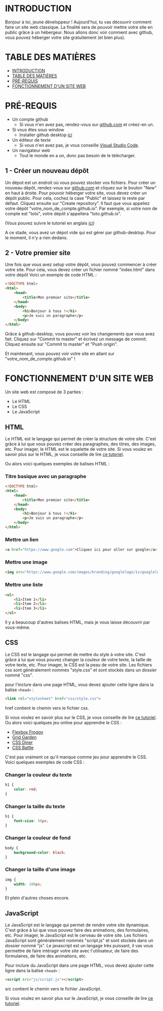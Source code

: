 # INTRODUCTION <a name="introduction"></a>

Bonjour à toi, jeune développeur ! Aujourd'hui, tu vas découvrir comment faire un site web classique. La finalité sera de pouvoir mettre votre site en public grâce à un hébergeur. Nous allons donc voir comment avec github, vous pouvez héberger votre site gratuitement (et bien plus).

# TABLE DES MATIÈRES <a name="table-des-matières"></a>

- [INTRODUCTION](#introduction)
- [TABLE DES MATIÈRES](#table-des-matières)
- [PRÉ-REQUIS](#pré-requis)
- [FONCTIONNEMENT D'UN SITE WEB](#fonctionnement-dun-site-web)

# PRÉ-REQUIS <a name="pré-requis"></a>

- Un compte github
    - Si vous n'en avez pas, rendez-vous sur [github.com](github.com) et créez-en un.
- Si vous êtes sous window
    - Installer github desktop [ici](https://desktop.github.com/)
- Un éditeur de texte
    - Si vous n'en avez pas, je vous conseille [Visual Studio Code](https://code.visualstudio.com/).
- Un navigateur web
    - Tout le monde en a un, donc pas besoin de le télécharger.

## 1 - Créer un nouveau dépôt

Un dépot est un endroit où vous pouvez stocker vos fichiers. Pour créer un nouveau dépôt, rendez-vous sur [github.com](github.com) et cliquez sur le bouton "New" en haut à droite.
Pour pouvoir héberger votre site, vous devez créer un dépôt public. Pour cela, cochez la case "Public" et laissez le reste par défaut. Cliquez ensuite sur "Create repository".
Il faut que vous appeliez votre dépôt "votre_nom_de_compte.github.io". Par exemple, si votre nom de compte est "toto", votre dépôt s'appellera "toto.github.io".

(Vous pouvez suivre le tutoriel en anglais [ici](https://pages.github.com/))

A ce stade, vous avez un dépot vide qui est gérer par github-desktop. Pour le moment, il n'y a rien dedans.

## 2 - Votre premier site

Une fois que vous avez setup votre dépôt, vous pouvez commencer à créer votre site. Pour cela, vous devez créer un fichier nommé "index.html" dans votre dépôt
Voici un exemple de code HTML :

```html
<!DOCTYPE html>
<html>
    <head>
        <title>Mon premier site</title>
    </head>
    <body>
        <h1>Bonjour à tous !</h1>
        <p>Je suis un paragraphe</p>
    </body>
</html>
```

Grâce à github-desktop, vous pouvez voir les changements que vous avez fait. Cliquez sur "Commit to master" et écrivez un message de commit. Cliquez ensuite sur "Commit to master" et "Push origin".

Et maintenant, vous pouvez voir votre site en allant sur "votre_nom_de_compte.github.io" !

# FONCTIONNEMENT D'UN SITE WEB <a name="fonctionnement-dun-site-web"></a>

Un site web est composé de 3 parties :
- Le HTML
- Le CSS
- Le JavaScript

## HTML

Le HTML est le langage qui permet de créer la structure de votre site. C'est grâce à lui que vous pouvez créer des paragraphes, des titres, des images, etc. Pour imager, le HTML est le squelette de votre site.
Si vous voulez en savoir plus sur le HTML, je vous conseille de lire [ce tutoriel](https://www.w3schools.com/html/).

Ou alors voici quelques exemples de balises HTML :

### Titre basique avec un paragraphe
```html
<!DOCTYPE html>
<html>
    <head>
        <title>Mon premier site</title>
    </head>
    <body>
        <h1>Bonjour à tous !</h1>
        <p>Je suis un paragraphe</p>
    </body>
</html>
```

### Mettre un lien
```html
<a href="https://www.google.com">Cliquez ici pour aller sur google</a>
```

### Mettre une image
```html
<img src="https://www.google.com/images/branding/googlelogo/1x/googlelogo_color_272x92dp.png" alt="Logo de google">
```

### Mettre une liste
```html
<ul>
    <li>Item 1</li>
    <li>Item 2</li>
    <li>Item 3</li>
</ul>
```

Il y a beaucoup d'autres balises HTML, mais je vous laisse découvrir par vous-même.

## CSS

Le CSS est le langage qui permet de mettre du style à votre site. C'est grâce à lui que vous pouvez changer la couleur de votre texte, la taille de votre texte, etc. Pour imager, le CSS est la peau de votre site.
Les fichiers css sont généralement nommés "style.css" et sont stockés dans un dossier nommé "css".

pour l'inclure dans une page HTML, vous devez ajouter cette ligne dans la balise `<head>` :

```html
<link rel="stylesheet" href="css/style.css">
```
href contient le chemin vers le fichier css.

Si vous voulez en savoir plus sur le CSS, je vous conseille de lire [ce tutoriel](https://www.w3schools.com/css/).
Ou alors voici quelques jeu online pour apprendre le CSS :

- [Flexbox Froggy](https://flexboxfroggy.com/)
- [Grid Garden](https://cssgridgarden.com/)
- [CSS Diner](https://flukeout.github.io/)
- [CSS Battle](https://cssbattle.dev/)

C'est pas vraiment ce qu'il manque comme jeu pour apprendre le CSS.
Voici quelques exemples de code CSS :

### Changer la couleur du texte
```css
h1 {
    color: red;
}
```

### Changer la taille du texte
```css
h1 {
    font-size: 50px;
}
```

### Changer la couleur de fond
```css
body {
    background-color: black;
}
```

### Changer la taille d'une image
```css
img {
    width: 100px;
}
```

Et plein d'autres choses encore.

## JavaScript

Le JavaScript est le langage qui permet de rendre votre site dynamique. C'est grâce à lui que vous pouvez faire des animations, des formulaires, etc. Pour imager, le JavaScript est le cerveau de votre site.
Les fichiers JavaScript sont généralement nommés "script.js" et sont stockés dans un dossier nommé "js".
Le javascript est un langage très puissant, il vas vous permettre de faire intéragir votre site avec l'utilisateur, de faire des formulaires, de faire des animations, etc.

Pour inclure du JavaScript dans une page HTML, vous devez ajouter cette ligne dans la balise `<head>` :

```html
<script src="js/script.js"></script>
```
src contient le chemin vers le fichier JavaScript.

Si vous voulez en savoir plus sur le JavaScript, je vous conseille de lire [ce tutoriel](https://www.w3schools.com/js/).
